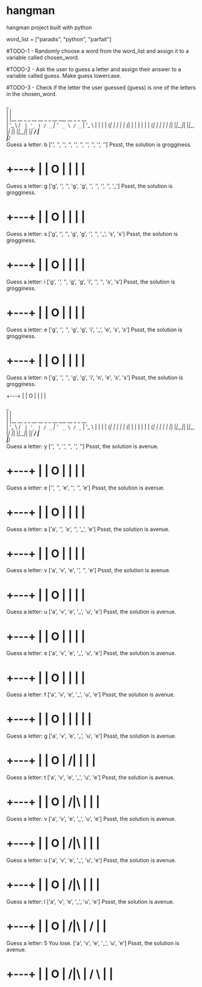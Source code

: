 # hangman
hangman project built with python

word_list = ["paradis", "python", "parfait"]

#TODO-1 - Randomly choose a word from the word_list and assign it to a variable called chosen_word.

#TODO-2 - Ask the user to guess a letter and assign their answer to a variable called guess. Make guess lowercase.

#TODO-3 - Check if the letter the user guessed (guess) is one of the letters in the chosen_word.

 _                                             
| |                                            
| |__   __ _ _ __   __ _ _ __ ___   __ _ _ __  
| '_ \ / _` | '_ \ / _` | '_ ` _ \ / _` | '_ \ 
| | | | (_| | | | | (_| | | | | | | (_| | | | |
|_| |_|\__,_|_| |_|\__, |_| |_| |_|\__,_|_| |_|
                    __/ |                      
                   |___/    
Guess a letter: b
['_', '_', '_', '_', '_', '_', '_', '_', '_', '_']
Pssst, the solution is grogginess.

  +---+
  |   |
  O   |
      |
      |
      |
=========

Guess a letter: g
['g', '_', '_', 'g', 'g', '_', '_', '_', '_', '_']
Pssst, the solution is grogginess.

  +---+
  |   |
  O   |
      |
      |
      |
=========

Guess a letter: s
['g', '_', '_', 'g', 'g', '_', '_', '_', 's', 's']
Pssst, the solution is grogginess.

  +---+
  |   |
  O   |
      |
      |
      |
=========

Guess a letter: i
['g', '_', '_', 'g', 'g', 'i', '_', '_', 's', 's']
Pssst, the solution is grogginess.

  +---+
  |   |
  O   |
      |
      |
      |
=========

Guess a letter: e
['g', '_', '_', 'g', 'g', 'i', '_', 'e', 's', 's']
Pssst, the solution is grogginess.

  +---+
  |   |
  O   |
      |
      |
      |
=========

Guess a letter: n
['g', '_', '_', 'g', 'g', 'i', 'n', 'e', 's', 's']
Pssst, the solution is grogginess.

  +---+
  |   |
  O   |
      |
      |
      |
 
 _                                             
| |                                            
| |__   __ _ _ __   __ _ _ __ ___   __ _ _ __  
| '_ \ / _` | '_ \ / _` | '_ ` _ \ / _` | '_ \ 
| | | | (_| | | | | (_| | | | | | | (_| | | | |
|_| |_|\__,_|_| |_|\__, |_| |_| |_|\__,_|_| |_|
                    __/ |                      
                   |___/    
Guess a letter: y
['_', '_', '_', '_', '_', '_']
Pssst, the solution is avenue.

  +---+
  |   |
  O   |
      |
      |
      |
=========

Guess a letter: e
['_', '_', 'e', '_', '_', 'e']
Pssst, the solution is avenue.

  +---+
  |   |
  O   |
      |
      |
      |
=========

Guess a letter: a
['a', '_', 'e', '_', '_', 'e']
Pssst, the solution is avenue.

  +---+
  |   |
  O   |
      |
      |
      |
=========

Guess a letter: v
['a', 'v', 'e', '_', '_', 'e']
Pssst, the solution is avenue.

  +---+
  |   |
  O   |
      |
      |
      |
=========

Guess a letter: u
['a', 'v', 'e', '_', 'u', 'e']
Pssst, the solution is avenue.

  +---+
  |   |
  O   |
      |
      |
      |
=========

Guess a letter: e
['a', 'v', 'e', '_', 'u', 'e']
Pssst, the solution is avenue.

  +---+
  |   |
  O   |
      |
      |
      |
=========

Guess a letter: f
['a', 'v', 'e', '_', 'u', 'e']
Pssst, the solution is avenue.

  +---+
  |   |
  O   |
  |   |
      |
      |
=========

Guess a letter: g
['a', 'v', 'e', '_', 'u', 'e']
Pssst, the solution is avenue.

  +---+
  |   |
  O   |
 /|   |
      |
      |
=========
Guess a letter: t
['a', 'v', 'e', '_', 'u', 'e']
Pssst, the solution is avenue.

  +---+
  |   |
  O   |
 /|\  |
      |
      |
=========

Guess a letter: v
['a', 'v', 'e', '_', 'u', 'e']
Pssst, the solution is avenue.

  +---+
  |   |
  O   |
 /|\  |
      |
      |
=========

Guess a letter: u
['a', 'v', 'e', '_', 'u', 'e']
Pssst, the solution is avenue.

  +---+
  |   |
  O   |
 /|\  |
      |
      |
=========

Guess a letter: l
['a', 'v', 'e', '_', 'u', 'e']
Pssst, the solution is avenue.

  +---+
  |   |
  O   |
 /|\  |
 /    |
      |
=========

Guess a letter: 5
You lose.
['a', 'v', 'e', '_', 'u', 'e']
Pssst, the solution is avenue.

  +---+
  |   |
  O   |
 /|\  |
 / \  |
      |
=========

